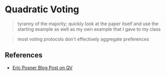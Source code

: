 # Quadratic Voting

> tyranny of the majority; quickly look at the paper itself and use the starting example as well as my own example that I gave to my class

> most voting protocols don't effectively aggregate preferences

## References
* [Eric Posner Blog Post on QV](http://ericposner.com/quadratic-voting/)
